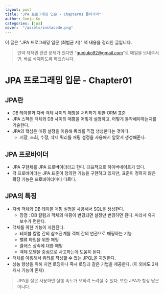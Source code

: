 ```yaml
---
layout: post
title: "JPA 프로그래밍 입문 - Chapter01 들어가며"
author: Gunju Ko
categories: [jpa]
cover:  "/assets/instacode.png"
---
```


이 글은 "JPA 프로그래밍 입문 (최범균 저)" 책 내용을 정리한 글입니다.

> 만약 저작권 관련 문제가 있다면 "gunjuko92@gmail.com"로 메일을 보내주시면, 바로 삭제하도록 하겠습니다.

# JPA 프로그래밍 입문 - Chapter01

## JPA란

* DB 테이블과 자바 객체 사이의 매핑을 처리하기 위한 ORM 표준
* JPA 스펙은 객체와 DB 사이의 매핑을 어떻게 설정하고, 어떻게 동작해야하는지를 기술한다.
* JPA의 핵심은 매핑 설정을 이용해 쿼리를 직접 생성한다는 것이다.
  * 저장,  조회, 수정, 삭제 쿼리를 매핑 설정을 사용해서 알맞게 생성해준다.

## JPA 프로바이더

* JPA 구현체를 JPA 프로버이더라고 한다. 대표적으로 하이버네이트가 있다.
* 각 프로바이더는 JPA 표준이 정의한 기능을 구현하고 있지만, 표준이 정하지 않은 확장 기능은 프로바이더마다 다르다.

## JPA의 특징

* 자바 객체와 DB 테이블 매핑 설정을 사용해서 SQL을 생성한다.
  * 장점 : DB 칼럼과 객체의 매핑이 변경되면 설정만 변경하면 된다. 따라서 유지보수가 편한다.
* 객체를 위한 기능이 지원된다.
  * 테이블 칼럼 간의 참조관계를 객체 간의 연관으로 매핑하는 기능
  * 밸류 타입을 위한 매핑
  * 클래스 상속에 대한 매핑
  * 객체 모델을 중심으로 사고하는데 도움이 된다.
* 객체를 이용해서 쿼리를 작성할 수 있는 JPQL을 지원한다.
* 성능 향상을 위해 지연 로딩이나 즉시 로딩과 같은 기법을 제공한다. (이 외에도 2차 캐시 기능이 존재)

> JPA를 잘못 사용하면 실행 속도가 오히려 느려질 수 있다. 또한 JPA가 항상 답은 아니다.
